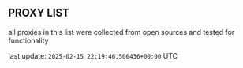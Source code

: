 ## PROXY LIST

all proxies in this list were collected from open sources and tested for functionality

last update: `2025-02-15 22:19:46.506436+00:00` UTC